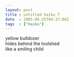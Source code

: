 ```yaml
---
layout: post
title : untitled haiku 7
date  : 2005-06-25T04:37:06Z
tags  : ["haiku"]
---
```

yellow bulldozer  
hides behind the toolshed  
like a smiling child
